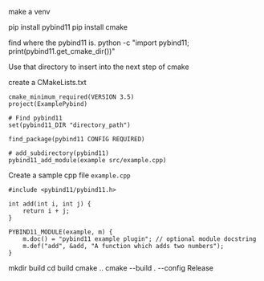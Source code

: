 make a venv

pip install pybind11
pip install cmake


find where the pybind11 is. 
python -c "import pybind11; print(pybind11.get_cmake_dir())"

Use that directory to insert into the next step of cmake

create a CMakeLists.txt

```
cmake_minimum_required(VERSION 3.5)
project(ExamplePybind)

# Find pybind11
set(pybind11_DIR "directory_path")

find_package(pybind11 CONFIG REQUIRED)

# add_subdirectory(pybind11)
pybind11_add_module(example src/example.cpp)

```

Create a sample cpp file `example.cpp`


```
#include <pybind11/pybind11.h>

int add(int i, int j) {
    return i + j;
}

PYBIND11_MODULE(example, m) {
    m.doc() = "pybind11 example plugin"; // optional module docstring
    m.def("add", &add, "A function which adds two numbers");
}

```

mkdir build
cd build
cmake ..
cmake --build . --config Release